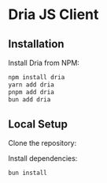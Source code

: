 # Dria JS Client

## Installation

Install Dria from NPM:

```sh
npm install dria
yarn add dria
pnpm add dria
bun add dria
```

## Local Setup

Clone the repository:

Install dependencies:

```bash
bun install
```
